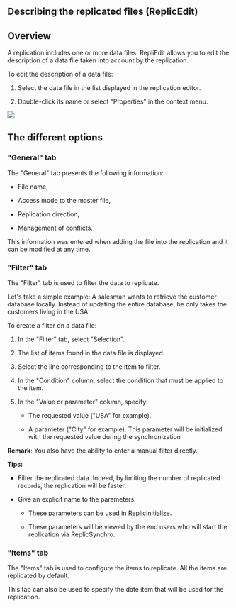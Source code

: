
## Describing the replicated files (ReplicEdit)
			

<a name="NOTE1"></a>
<a name="NOTE1_1"></a>


## Overview
<a name="overview_ELTTEXTE000117"></a>
A replication includes one or more data files. RepliEdit allows you to edit the description of a data file taken into account by the replication. 

To edit the description of a data file: 

1. Select the data file in the list displayed in the replication editor. 

2. Double-click its name or select "Properties" in the context menu. 




![](https://doc.pcsoft.fr/en-US/images/image.awp?langid=3&name=ReplicEdit_Des_Fic.gif)


<a name="NOTE2"></a>
<a name="NOTE2_1"></a>


## The different options
<a name="the_different_options_ELTTEXTE000141"></a>


### "General" tab
<a name="general_tab_ELTPARAGRAPHE000023"></a>

The "General" tab presents the following information: 

- File name, 

- Access mode to the master file, 

- Replication direction, 

- Management of conflicts. 




This information was entered when adding the file into the replication and it can be modified at any time. 


### "Filter" tab
<a name="filter_tab_ELTPARAGRAPHE000035"></a>

The "Filter" tab is used to filter the data to replicate. 

Let's take a simple example: A salesman wants to retrieve the customer database locally. Instead of updating the entire database, he only takes the customers living in the USA. 

To create a filter on a data file: 

1. In the "Filter" tab, select "Selection". 

2. The list of items found in the data file is displayed. 

3. Select the line corresponding to the item to filter. 

4. In the "Condition" column, select the condition that must be applied to the item. 

5. In the "Value or parameter" column, specify: 

	- The requested value ("USA" for example).

	- A parameter ("City" for example). This parameter will be initialized with the requested value during the synchronization 







**Remark**: You also have the ability to enter a manual filter directly. 

**Tips:**

- Filter the replicated data. Indeed, by limiting the number of replicated records, the replication will be faster.

- Give an explicit name to the parameters.

	- These parameters can be used in [ReplicInitialize](../WDLang4/1000017195.md).  

	- These parameters will be viewed by the end users who will start the replication via ReplicSynchro.








### "Items" tab
<a name="items_tab_ELTPARAGRAPHE000066"></a>

The "Items" tab is used to configure the items to replicate. All the items are replicated by default. 

This tab can also be used to specify the date item that will be used for the replication. 


